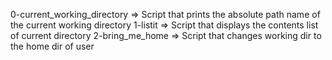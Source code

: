 0-current_working_directory => Script that prints the absolute path name of the current working directory
1-listit => Script that displays the contents list of current directory
2-bring_me_home => Script that changes working dir to the home dir of user
